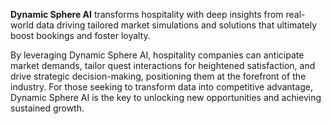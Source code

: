 **Dynamic Sphere AI** transforms hospitality with deep insights from real-world data driving tailored market simulations and solutions that ultimately boost bookings and foster loyalty.

By leveraging Dynamic Sphere AI, hospitality companies can anticipate market demands, tailor quest interactions for heightened satisfaction, and drive strategic decision-making, positioning them at the forefront of the industry. For those seeking to transform data into competitive advantage, Dynamic Sphere AI is the key to unlocking new opportunities and achieving sustained growth.
